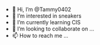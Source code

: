 - 👋 Hi, I’m @Tammy0402
- 👀 I’m interested in sneakers
- 🌱 I’m currently learning CIS
- 💞️ I’m looking to collaborate on ...
- 📫 How to reach me ...

<!---
Tammy0402/Tammy0402 is a ✨ special ✨ repository because its `README.md` (this file) appears on your GitHub profile.
You can click the Preview link to take a look at your changes.
--->

